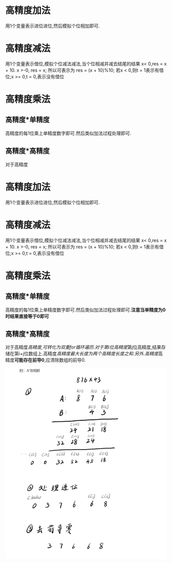 # 高精度加法

用1个变量表示进位进位,然后模拟个位相加即可.

# 高精度减法

用1个变量表示借位,模拟个位减法减法,当个位相减并减去结尾的结果 x< 0,res = x + 10. x >-0, res = x; 所以可表示为 res = (x + 10)%10; 若x < 0,则t = 1表示有借位;x >= 0,t = 0,表示没有借位

# 高精度乘法

## 高精度*单精度

高精度的每1位乘上单精度数字即可.然后类似加法过程处理即可.

## 高精度*高精度

对于高精度

# 高精度加法

用1个变量表示进位进位,然后模拟个位相加即可.

# 高精度减法

用1个变量表示借位,模拟个位减法减法,当个位相减并减去结尾的结果 x< 0,res = x + 10. x >-0, res = x; 所以可表示为 res = (x + 10)%10; 若x < 0,则t = 1表示有借位;x >= 0,t = 0,表示没有借位

# 高精度乘法

## 高精度*单精度

高精度的每1位乘上单精度数字即可.然后类似加法过程处理即可.**注意当单精度为0时结果直接等于0即可**

## 高精度*高精度

对于高精度*高精度,可转化为双重for循环遍历.对于第i位高精度*第j位高精度,结果存储在第i+j位数组上.高精度*高精度最大长度为两个高精度长度之和.另外.高精度*高精度**可能存在前导0**,应清除数组的前导0.

![](%E9%AB%98%E7%B2%BE%E5%BA%A6.assets/image-20240816180735680.png)